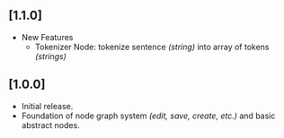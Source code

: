 ## [1.1.0]

- New Features
  - Tokenizer Node: tokenize sentence *(string)* into array of tokens *(strings)*

## [1.0.0]

- Initial release.
- Foundation of node graph system *(edit, save, create, etc.)* and basic abstract nodes.